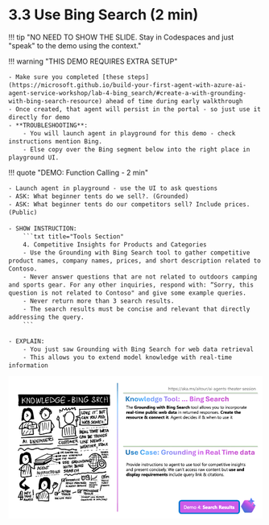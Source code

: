 # 3.3 Use Bing Search (2 min)

!!! tip "NO NEED TO SHOW THE SLIDE. Stay in Codespaces and just "speak" to the demo using the context."

!!! warning "THIS DEMO REQUIRES EXTRA SETUP"

    - Make sure you completed [these steps](https://microsoft.github.io/build-your-first-agent-with-azure-ai-agent-service-workshop/lab-4-bing_search/#create-a-with-grounding-with-bing-search-resource) ahead of time during early walkthrough
    - Once created, that agent will persist in the portal - so just use it directly for demo
    - **TROUBLESHOOTING**: 
        - You will launch agent in playground for this demo - check instructions mention Bing.
        - Else copy over the Bing segment below into the right place in playground UI.

!!! quote "DEMO: Function Calling - 2 min"

    - Launch agent in playground - use the UI to ask questions
    - ASK: What beginner tents do we sell?. (Grounded)
    - ASK: What beginner tents do our competitors sell? Include prices. (Public)
    
    - SHOW INSTRUCTION:
        ```txt title="Tools Section"
        4. Competitive Insights for Products and Categories
        - Use the Grounding with Bing Search tool to gather competitive product names, company names, prices, and short description related to Contoso.
        - Never answer questions that are not related to outdoors camping and sports gear. For any other inquiries, respond with: “Sorry, this question is not related to Contoso" and give some example queries.
        - Never return more than 3 search results.
        - The search results must be concise and relevant that directly addressing the query.
        ```

    - EXPLAIN: 
        - You just saw Grounding with Bing Search for web data retrieval
        - This allows you to extend model knowledge with real-time information


![Slide 10](./../../img/Slide10.png)

